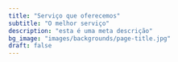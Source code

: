 ```yaml
---
title: "Serviço que oferecemos"
subtitle: "O melhor serviço"
description: "esta é uma meta descrição"
bg_image: "images/backgrounds/page-title.jpg"
draft: false
---
```

